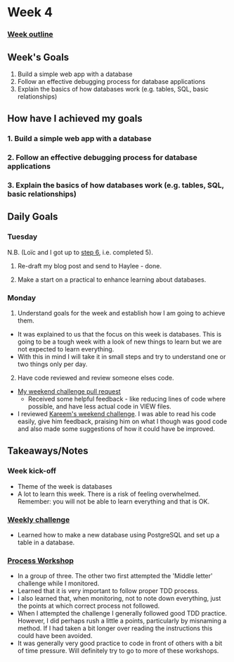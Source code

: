 # Week 4

### [Week outline](https://github.com/makersacademy/course/blob/master/week_outlines.md/#week-4)

## Week's Goals

1. Build a simple web app with a database
2. Follow an effective debugging process for database applications
3. Explain the basics of how databases work (e.g. tables, SQL, basic relationships)

## How have I achieved my goals

### 1. Build a simple web app with a database
### 2. Follow an effective debugging process for database applications
### 3. Explain the basics of how databases work (e.g. tables, SQL, basic relationships)


## Daily Goals

### Tuesday
N.B. (Loïc and I got up to [step 6](https://github.com/makersacademy/course/blob/master/bookmark_manager/06_manipulating_table_data.md), i.e. completed 5).

1. Re-draft my blog post and send to Haylee - done.

2. Make a start on a practical to enhance learning about databases.

### Monday
1. Understand goals for the week and establish how I am going to achieve them.
* It was explained to us that the focus on this week is databases. This is going to be a tough week with a look of new things to learn but we are not expected to learn everything. 
* With this in mind I will take it in small steps and try to understand one or two things only per day. 

2. Have code reviewed and review someone elses code. 
* [My weekend challenge pull request](https://github.com/makersacademy/rps-challenge/pull/1343)
  * Received some helpful feedback - like reducing lines of code where possible, and have less actual code in VIEW files. 
* I reviewed [Kareem's weekend challenge](https://github.com/makersacademy/rps-challenge/pull/1345#pullrequestreview-261696717). I was able to read his code easily, give him feedback, praising him on what I though was good code and also made some suggestions of how it could have be improved.


## Takeaways/Notes
### Week kick-off
* Theme of the week is databases
* A lot to learn this week. There is a risk of feeling overwhelmed. Remember: you will not be able to learn everything and that is OK. 

### [Weekly challenge](https://github.com/makersacademy/course/blob/master/bookmark_manager/00_challenge_map.md)
* Learned how to make a new database using PostgreSQL and set up a table in a database.

### [Process Workshop](https://github.com/makersacademy/skills-workshops/tree/master/process_review)
* In a group of three. The other two first attempted the 'Middle letter' challenge while I monitored. 
* Learned that it is very important to follow proper TDD process.
* I also learned that, when monitoring, not to note down everything, just the points at which correct process not followed. 
* When I attempted the challenge I generally followed good TDD practice. However, I did perhaps rush a little a points, particularly by misnaming a method. If I had taken a bit longer over reading the instructions this could have been avoided. 
* It was generally very good practice to code in front of others with a bit of time pressure. Will definitely try to go to more of these workshops. 



